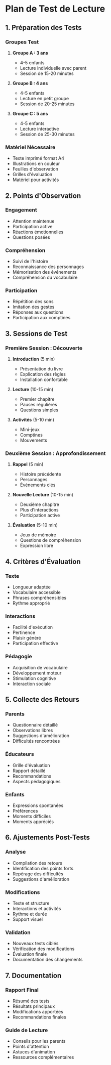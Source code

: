 # Plan de Test de Lecture

## 1. Préparation des Tests

### Groupes Test
1. **Groupe A : 3 ans**
   - 4-5 enfants
   - Lecture individuelle avec parent
   - Session de 15-20 minutes

2. **Groupe B : 4 ans**
   - 4-5 enfants
   - Lecture en petit groupe
   - Session de 20-25 minutes

3. **Groupe C : 5 ans**
   - 4-5 enfants
   - Lecture interactive
   - Session de 25-30 minutes

### Matériel Nécessaire
- Texte imprimé format A4
- Illustrations en couleur
- Feuilles d'observation
- Grilles d'évaluation
- Matériel pour activités

## 2. Points d'Observation

### Engagement
- Attention maintenue
- Participation active
- Réactions émotionnelles
- Questions posées

### Compréhension
- Suivi de l'histoire
- Reconnaissance des personnages
- Mémorisation des événements
- Compréhension du vocabulaire

### Participation
- Répétition des sons
- Imitation des gestes
- Réponses aux questions
- Participation aux comptines

## 3. Sessions de Test

### Première Session : Découverte
1. **Introduction** (5 min)
   - Présentation du livre
   - Explication des règles
   - Installation confortable

2. **Lecture** (10-15 min)
   - Premier chapitre
   - Pauses régulières
   - Questions simples

3. **Activités** (5-10 min)
   - Mini-jeux
   - Comptines
   - Mouvements

### Deuxième Session : Approfondissement
1. **Rappel** (5 min)
   - Histoire précédente
   - Personnages
   - Événements clés

2. **Nouvelle Lecture** (10-15 min)
   - Deuxième chapitre
   - Plus d'interactions
   - Participation active

3. **Évaluation** (5-10 min)
   - Jeux de mémoire
   - Questions de compréhension
   - Expression libre

## 4. Critères d'Évaluation

### Texte
- Longueur adaptée
- Vocabulaire accessible
- Phrases compréhensibles
- Rythme approprié

### Interactions
- Facilité d'exécution
- Pertinence
- Plaisir généré
- Participation effective

### Pédagogie
- Acquisition de vocabulaire
- Développement moteur
- Stimulation cognitive
- Interaction sociale

## 5. Collecte des Retours

### Parents
- Questionnaire détaillé
- Observations libres
- Suggestions d'amélioration
- Difficultés rencontrées

### Éducateurs
- Grille d'évaluation
- Rapport détaillé
- Recommandations
- Aspects pédagogiques

### Enfants
- Expressions spontanées
- Préférences
- Moments difficiles
- Moments appréciés

## 6. Ajustements Post-Tests

### Analyse
- Compilation des retours
- Identification des points forts
- Repérage des difficultés 
- Suggestions d'amélioration

### Modifications
- Texte et structure
- Interactions et activités
- Rythme et durée
- Support visuel

### Validation
- Nouveaux tests ciblés
- Vérification des modifications
- Évaluation finale
- Documentation des changements

## 7. Documentation

### Rapport Final
- Résumé des tests
- Résultats principaux
- Modifications apportées
- Recommandations finales

### Guide de Lecture
- Conseils pour les parents
- Points d'attention
- Astuces d'animation
- Ressources complémentaires